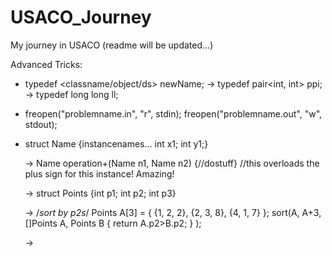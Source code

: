 # USACO_Journey
My journey in USACO (readme will be updated...)

Advanced Tricks:

* typedef <classname/object/ds> newName;
  -> typedef pair<int, int> ppi;
  -> typedef long long ll;
  
* freopen("problemname.in", "r", stdin); freopen("problemname.out", "w", stdout);

* struct Name {instancenames... int x1; int y1;}

  -> Name operation+(Name n1, Name n2) {//dostuff} //this overloads the plus sign for this instance! Amazing! 
  
  -> struct Points {int p1; int p2; int p3} 
  
  -> /*sort by p2s*/ Points A[3] = { {1, 2, 2}, {2, 3, 8}, {4, 1, 7} }; sort(A, A+3, []Points A, Points B { return A.p2>B.p2; } );
  
  -> 
